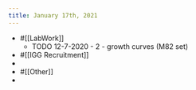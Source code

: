 ```yaml
---
title: January 17th, 2021
---
```


- #[[LabWork]]
	- TODO 12-7-2020 - 2 - growth curves (M82 set)
- #[[IGG Recruitment]]
-
- #[[Other]]
-